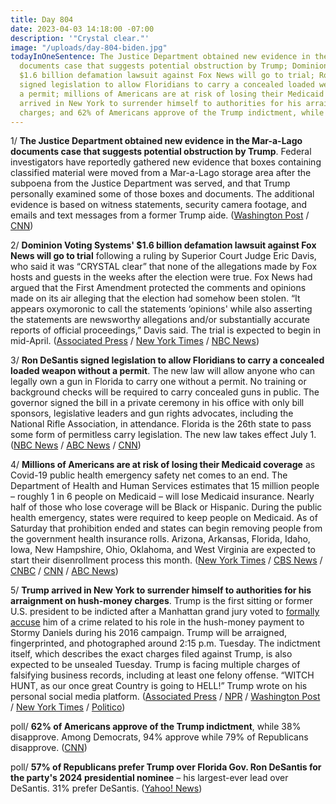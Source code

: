 ```yaml
---
title: Day 804
date: 2023-04-03 14:18:00 -07:00
description: '"Crystal clear."'
image: "/uploads/day-804-biden.jpg"
todayInOneSentence: The Justice Department obtained new evidence in the Mar-a-Lago
  documents case that suggests potential obstruction by Trump; Dominion Voting Systems'
  $1.6 billion defamation lawsuit against Fox News will go to trial; Ron DeSantis
  signed legislation to allow Floridians to carry a concealed loaded weapon without
  a permit; millions of Americans are at risk of losing their Medicaid coverage; Trump
  arrived in New York to surrender himself to authorities for his arraignment on hush-money
  charges; and 62% of Americans approve of the Trump indictment, while 38% disapprove.
---
```


1/ **The Justice Department obtained new evidence in the Mar-a-Lago documents case that suggests potential obstruction by Trump**. Federal investigators have reportedly gathered new evidence that boxes containing classified material were moved from a Mar-a-Lago storage area after the subpoena from the Justice Department was served, and that Trump personally examined some of those boxes and documents. The additional evidence is based on witness statements, security camera footage, and emails and text messages from a former Trump aide. ([Washington Post](https://www.washingtonpost.com/national-security/2023/04/02/trump-mar-a-lago-obstruction-classified/) / [CNN](https://www.cnn.com/2023/04/02/politics/donald-trump-mar-a-lago-justice-department/index.html))

2/ **Dominion Voting Systems' $1.6 billion defamation lawsuit against Fox News will go to trial** following a ruling by Superior Court Judge Eric Davis, who said it was “CRYSTAL clear” that none of the allegations made by Fox hosts and guests in the weeks after the election were true. Fox News had argued that the First Amendment protected the comments and opinions made on its air alleging that the election had somehow been stolen. “It appears oxymoronic to call the statements ‘opinions' while also asserting the statements are newsworthy allegations and/or substantially accurate reports of official proceedings,” Davis said. The trial is expected to begin in mid-April. ([Associated Press](https://apnews.com/article/fox-news-dominion-trump-election-lies-voting-42cae434c4cfadbbafe73d1f2bca8e4d) / [New York Times](https://www.nytimes.com/2023/03/31/business/fox-dominion-defamation-case.html) / [NBC News](https://www.nbcnews.com/politics/politics-news/judge-refuses-dismiss-dominion-lawsuit-fox-news-rcna76422))

3/ **Ron DeSantis signed legislation to allow Floridians to carry a concealed loaded weapon without a permit**. The new law will allow anyone who can legally own a gun in Florida to carry one without a permit. No training or background checks will be required to carry concealed guns in public. The governor signed the bill in a private ceremony in his office with only bill sponsors, legislative leaders and gun rights advocates, including the National Rifle Association, in attendance. Florida is the 26th state to pass some form of permitless carry legislation. The new law takes effect July 1. ([NBC News](https://www.nbcnews.com/politics/politics-news/ron-desantis-quietly-signs-permitless-concealed-carry-law-rcna77934) / [ABC News](https://abcnews.go.com/US/wireStory/desantis-signs-bill-carry-concealed-guns-permit-98324060) / [CNN](https://www.cnn.com/2023/03/31/politics/florida-legislature-concealed-carry-gun-permit/index.html))

4/ **Millions of Americans are at risk of losing their Medicaid coverage** as Covid-19 public health emergency safety net comes to an end. The Department of Health and Human Services estimates that 15 million people – roughly 1 in 6 people on Medicaid – will lose Medicaid insurance. Nearly half of those who lose coverage will be Black or Hispanic. During the public health emergency, states were required to keep people on Medicaid. As of Saturday that prohibition ended and states can begin removing people from the government health insurance rolls. Arizona, Arkansas, Florida, Idaho, Iowa, New Hampshire, Ohio, Oklahoma, and West Virginia are expected to start their disenrollment process this month. ([New York Times](https://www.nytimes.com/2023/04/03/us/politics/medicaid-enrollment-pandemic.html) / [CBS News](https://www.cbsnews.com/news/medicaid-cliff-millions-of-americans-lose-coverage-cbs-news-explains/) / [CNBC](https://www.cnbc.com/2023/03/31/medicaid-millions-to-lose-coverage-as-covid-safety-net-dismantled.html) / [CNN](https://www.cnn.com/2023/04/01/politics/medicaid-termination-states/index.html) / [ABC News](https://abcnews.go.com/Health/millions-lose-health-insurance-starting-saturday/story?id=98278281))

5/ **Trump arrived in New York to surrender himself to authorities for his arraignment on hush-money charges**. Trump is the first sitting or former U.S. president to be indicted after a Manhattan grand jury voted to [formally accuse](https://whatthefuckjusthappenedtoday.com/2023/03/30/day-800/#1-the-manhattan-grand-jury-voted-to) him of a crime related to his role in the hush-money payment to Stormy Daniels during his 2016 campaign. Trump will be arraigned, fingerprinted, and photographed around 2:15 p.m. Tuesday. The indictment itself, which describes the exact charges filed against Trump, is also expected to be unsealed Tuesday. Trump is facing multiple charges of falsifying business records, including at least one felony offense. “WITCH HUNT, as our once great Country is going to HELL!” Trump wrote on his personal social media platform. ([Associated Press](https://apnews.com/article/trump-indictment-new-york-florida-hush-money-election-764309dce49f81a50bf9f610ffd5ceb6) / [NPR](https://www.npr.org/2023/04/03/1167756756/trump-traveling-new-york-arraignment-whats-next-trial) / [Washington Post](https://www.washingtonpost.com/national-security/2023/04/03/trump-new-york-arraignment-hush-money/) / [New York Times](https://www.nytimes.com/2023/04/03/nyregion/adams-trump-nyc.html) / [Politico](https://www.politico.com/news/2023/04/03/trump-manhattan-arraigned-court-00090176))

poll/ **62% of Americans approve of the Trump indictment**, while 38% disapprove. Among Democrats, 94% approve while 79% of Republicans disapprove. ([CNN](https://www.cnn.com/2023/04/03/politics/cnn-poll-trump-indictment/index.html))

poll/ **57% of Republicans prefer Trump over Florida Gov. Ron DeSantis for the party's 2024 presidential nominee** – his largest-ever lead over DeSantis. 31% prefer DeSantis. ([Yahoo! News](https://news.yahoo.com/trump-indictment-poll-surges-lead-desantis-151150006.html))